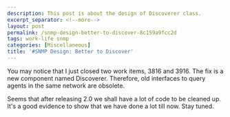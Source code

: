 ```yaml
---
description: This post is about the design of Discoverer class.
excerpt_separator: <!--more-->
layout: post
permalink: /snmp-design-better-to-discover-8c159a9fcc2d
tags: work-life snmp
categories: [Miscellaneous]
title: '#SNMP Design: Better to Discover'
---
```

You may notice that I just closed two work items, 3816 and 3916. The fix is a new component named Discoverer. Therefore, old interfaces to query agents in the same network are obsolete.

Seems that after releasing 2.0 we shall have a lot of code to be cleaned up. It's a good evidence to show that we have done a lot till now. Stay tuned.
<!--more-->